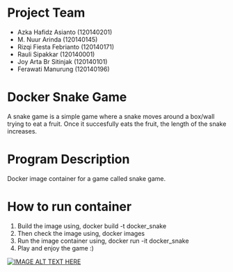 # Project Team
- Azka Hafidz Asianto (120140201)
- M. Nuur Arinda (120140145)
- Rizqi Fiesta Febrianto (120140171)
- Rauli Sipakkar (120140001)
- Joy Arta Br Sitinjak (120140101)
- Ferawati Manurung (120140196)

# Docker Snake Game
A snake game is a simple game where a snake moves around a box/wall trying to eat a fruit. Once it succesfully eats the fruit, the length of the snake increases.

# Program Description
Docker image container for a game called snake game.

# How to run container
1. Build the image using, docker build -t docker_snake
2. Then check the image using, docker images
3. Run the image container using, docker run -it docker_snake
4. Play and enjoy the game :)

[![IMAGE ALT TEXT HERE](https://img.youtube.com/vi/HL0Uiv81EFc/0.jpg)](https://www.youtube.com/watch?v=HL0Uiv81EFc)
